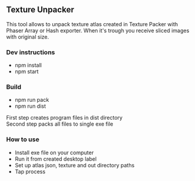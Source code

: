 ## Texture Unpacker
This tool allows to unpack texture atlas created in Texture Packer with Phaser Array or Hash exporter.
When it's trough you receive sliced images with original size.

### Dev instructions
* npm install
* npm start

### Build
* npm run pack
* npm run dist

First step creates program files in dist directory <br>
Second step packs all files to single exe file

### How to use
* Install exe file on your computer
* Run it from created desktop label
* Set up atlas json, texture and out directory paths
* Tap process
